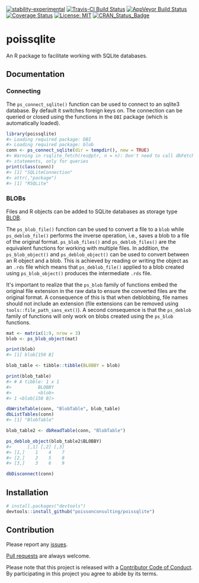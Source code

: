 
<!-- README.md is generated from README.Rmd. Please edit that file -->
[![stability-experimental](https://img.shields.io/badge/stability-experimental-orange.svg)](https://github.com/joethorley/stability-badges#experimental) [![Travis-CI Build Status](https://travis-ci.org/poissonconsulting/poissqlite.svg?branch=master)](https://travis-ci.org/poissonconsulting/poissqlite) [![AppVeyor Build Status](https://ci.appveyor.com/api/projects/status/github/poissonconsulting/poissqlite?branch=master&svg=true)](https://ci.appveyor.com/project/poissonconsulting/poissqlite) [![Coverage Status](https://img.shields.io/codecov/c/github/poissonconsulting/poissqlite/master.svg)](https://codecov.io/github/poissonconsulting/poissqlite?branch=master) [![License: MIT](https://img.shields.io/badge/License-MIT-blue.svg)](https://opensource.org/licenses/MIT) [![CRAN\_Status\_Badge](http://www.r-pkg.org/badges/version/poissqlite)](https://cran.r-project.org/package=poissqlite)

poissqlite
==========

An R package to facilitate working with SQLite databases.

Documentation
-------------

### Connecting

The `ps_connect_sqlite()` function can be used to connect to an sqlite3 database. By default it switches foreign keys on. The connection can be queried or closed using the functions in the `DBI` package (which is automatically loaded).

``` r
library(poissqlite)
#> Loading required package: DBI
#> Loading required package: blob
conn <- ps_connect_sqlite(dir = tempdir(), new = TRUE)
#> Warning in rsqlite_fetch(res@ptr, n = n): Don't need to call dbFetch() for
#> statements, only for queries
print(class(conn))
#> [1] "SQLiteConnection"
#> attr(,"package")
#> [1] "RSQLite"
```

### BLOBs

Files and R objects can be added to SQLite databases as storage type [BLOB](https://sqlite.org/datatype3.html).

The `ps_blob_file()` function can be used to convert a file to a `blob` while `ps_deblob_file()` performs the inverse operation, i.e., saves a blob to a file of the original format. `ps_blob_files()` and `ps_deblob_files()` are the equivalent functions for working with multiple files. In addition, the `ps_blob_object()` and `ps_deblob_object()` can be used to convert between an R object and a blob. This is achieved by reading or writing the object as an `.rds` file which means that `ps_deblob_file()` applied to a blob created using `ps_blob_object()` produces the intermediate `.rds` file.

It's important to realize that the `ps_blob` family of functions embed the original file extension in the raw data to ensure the converted files are the original format. A consequence of this is that when deblobbing, file names should not include an extension (file extensions can be removed using `tools::file_path_sans_ext()`). A second consequence is that the `ps_deblob` family of functions will only work on blobs created using the `ps_blob` functions.

``` r
mat <- matrix(1:9, nrow = 3)
blob <- ps_blob_object(mat)

print(blob)
#> [1] blob[150 B]

blob_table <- tibble::tibble(BLOBBY = blob)

print(blob_table)
#> # A tibble: 1 x 1
#>          BLOBBY
#>          <blob>
#> 1 <blob[150 B]>

dbWriteTable(conn, "BlobTable", blob_table)
dbListTables(conn)
#> [1] "BlobTable"

blob_table2 <- dbReadTable(conn, "BlobTable")

ps_deblob_object(blob_table2$BLOBBY)
#>      [,1] [,2] [,3]
#> [1,]    1    4    7
#> [2,]    2    5    8
#> [3,]    3    6    9

dbDisconnect(conn)
```

Installation
------------

``` r
# install.packages("devtools")
devtools::install_github("poissonconsulting/poissqlite")
```

Contribution
------------

Please report any [issues](https://github.com/poissonconsulting/poissqlite/issues).

[Pull requests](https://github.com/poissonconsulting/poissqlite/pulls) are always welcome.

Please note that this project is released with a [Contributor Code of Conduct](https://github.com/poissonconsulting/poissqlite/blob/master/CONDUCT.md). By participating in this project you agree to abide by its terms.
